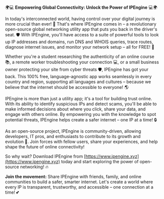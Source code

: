 🌍💻 **Empowering Global Connectivity: Unlock the Power of IPEngine** 💻🌍

In today's interconnected world, having control over your digital journey is more crucial than ever! 🚀 That's where IPEngine comes in – a revolutionary open-source global networking utility app that puts you back in the driver's seat. 🛡️ With IPEngine, you'll have access to a suite of powerful tools to look up IP addresses and domains, run DNS and WHOIS queries, trace routes, diagnose internet issues, and monitor your network setup – all for FREE! 💸

Whether you're a student researching the authenticity of an online course 📚, a remote worker troubleshooting your connection 💻, or a small business owner protecting your site from cyber threats 🛡️, IPEngine has got your back. This 100% free, language-agnostic app works seamlessly in every country and region, supporting all languages and cultures – because we believe that the internet should be accessible to everyone! 🌎

IPEngine is more than just a utility app; it's a tool for building trust online. With its ability to identify suspicious IPs and detect scams, you'll be able to make informed decisions about where you click, share your data, and engage with others online. By empowering you with the knowledge to spot potential threats, IPEngine helps create a safer internet – one IP at a time! 🔒

As an open-source project, IPEngine is community-driven, allowing developers, IT pros, and enthusiasts to contribute to its growth and evolution 🚀. Join forces with fellow users, share your experiences, and help shape the future of online connectivity!

So why wait? Download IPEngine from [https://www.ipengine.xyz](https://www.ipengine.xyz) today and start exploring the power of open-source networking! 🔥

**Join the movement:** Share IPEngine with friends, family, and online communities to build a safer, smarter internet. Let's create a world where every IP is transparent, trustworthy, and accessible – one connection at a time! 💕